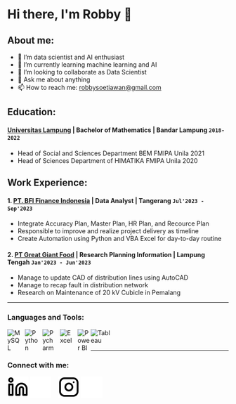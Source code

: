 # Hi there, I'm Robby 👋
## About me:
- 🔭 I’m data scientist and AI enthusiast
- 🌱 I’m currently learning machine learning and AI
- 👯 I’m looking to collaborate as Data Scientist
- 💬 Ask me about anything
- 📫 How to reach me: robbysoetiawan@gmail.com

## Education:

#### [Universitas Lampung](https://www.unila.ac.id) | Bachelor of Mathematics | Bandar Lampung `2018-2022`
   - Head of Social and Sciences Department BEM FMIPA Unila 2021
   - Head of Sciences Department of HIMATIKA FMIPA Unila 2020

## Work Experience:
#### 1. [PT. BFI Finance Indonesia](https://www.bfi.co.id) | Data Analyst | Tangerang `Jul'2023 - Sep'2023`
   - Integrate Accuracy Plan, Master Plan, HR Plan, and Recource Plan
   - Responsible to improve and realize project delivery as timeline
   - Create Automation using Python and VBA Excel for day-to-day routine
#### 2. [PT Great Giant Food](https://portal.pln.co.id) | Research Planning Information | Lampung Tengah `Jan'2023 - Jun'2023`
   - Manage to update CAD of distribution lines using AutoCAD
   - Manage to recap fault in distribution network
   - Research on Maintenance of 20 kV Cubicle in Pemalang
---

### Languages and Tools:

[<img align="left" alt="MySQL" width="30px" src="https://cdn.jsdelivr.net/gh/devicons/devicon/icons/mysql/mysql-original.svg" style="padding-right:10px;" />][webdev]
[<img align="left" alt="Python" width="30px" src="https://upload.wikimedia.org/wikipedia/commons/thumb/c/c3/Python-logo-notext.svg/110px-Python-logo-notext.svg.png?20100317150552" style="padding-right:10px;" />][webdev]
[<img align="left" alt="Pycharm" width="30px" src="https://upload.wikimedia.org/wikipedia/commons/thumb/1/1d/PyCharm_Icon.svg/220px-PyCharm_Icon.svg.png" style="padding-right:10px;" />][webdev]
[<img align="left" alt="Excel" width="30px" src="https://is2-ssl.mzstatic.com/image/thumb/Purple126/v4/a8/fd/5a/a8fd5a84-c6f1-355f-3b9f-6e86598efaa3/XCEL.png/1200x630bb.png" style="padding-right:10px;" />][webdev]
[<img align="left" alt="Power BI" width="30px" src="https://powerbi.microsoft.com/pictures/application-logos/svg/powerbi.svg" style="padding-right:0px;" />][webdev]
[<img align="left" alt="Tableau" width="50px" src="https://logos-world.net/wp-content/uploads/2021/10/Tableau-Symbol.png" style="padding-right:10px;" />][webdev]

<br />
<br />

---
### Connect with me:

[![website](./img/linkedin-light.svg)](https://www.linkedin.com/in/robby-sutiawan#gh-light-mode-only)
[![website](./img/linkedin-dark.svg)](https://www.linkedin.com/in/robby-sutiawan#gh-dark-mode-only)
&nbsp;&nbsp;
[![website](./img/instagram-light.svg)](https://instagram.com/robbysoetiawan#gh-light-mode-only)
[![website](./img/instagram-dark.svg)](https://instagram.com/robbysoetiawan#gh-dark-mode-only)



[webdev]: https://github.com/robbysoetiawan/robbysoetiawan
